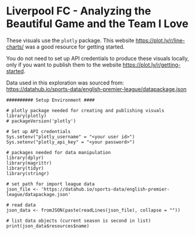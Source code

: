 # Liverpool FC - Analyzing the Beautiful Game and the Team I Love

These visuals use the `plotly` package. This website https://plot.ly/r/line-charts/ was a good resource for getting started.

You do not need to set up API credentials to produce these visuals locally, only if you want to publish them to the website https://plot.ly/r/getting-started.

Data used in this exploration was sourced from:  
https://datahub.io/sports-data/english-premier-league/datapackage.json

```
########## Setup Environment ####

# plotly package needed for creating and publishing visuals
library(plotly)
# packageVersion('plotly')

# Set up API credentials
Sys.setenv("plotly_username" = "<your user id>")
Sys.setenv("plotly_api_key" = "<your password>")

# packages needed for data manipulation
library(dplyr)
library(magrittr)
library(tidyr)
library(stringr)

# set path for import league data
json_file <- 'https://datahub.io/sports-data/english-premier-league/datapackage.json'

# read data
json_data <- fromJSON(paste(readLines(json_file), collapse = ""))

# list data objects (current season is second in list)
print(json_data$resources$name)

```
